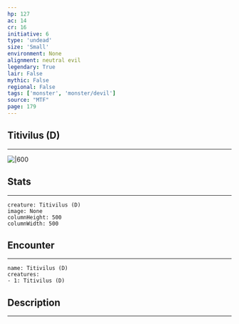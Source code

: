 ```yaml
---
hp: 127
ac: 14
cr: 16
initiative: 6
type: 'undead'    
size: 'Small'
environment: None
alignment: neutral evil
legendary: True
lair: False
mythic: False
regional: False
tags: ['monster', 'monster/devil']
source: "MTF"
page: 179
---
```


## Titivilus (D)
---

![|600](D:/Program%20Files/5e.tools/img/bestiary/MTF/Titivilus.jpg)

## Stats
---

```statblock
creature: Titivilus (D)
image: None
columnHeight: 500
columnWidth: 500
```

## Encounter
---

```encounter-table
name: Titivilus (D)
creatures:
- 1: Titivilus (D)
```

## Description
---




